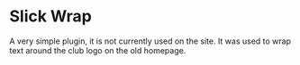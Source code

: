 # Slick Wrap

A very simple plugin, it is not currently used on the site.
It was used to wrap text around the club logo on the old
homepage.